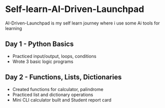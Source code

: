 # Self-learn-AI-Driven-Launchpad
AI-Driven-Launchpad is my self learn journey where i use some Ai tools for learning

## Day 1 - Python Basics
- Practiced input/output, loops, conditions
- Wrote 3 basic logic programs
## Day 2 - Functions, Lists, Dictionaries
- Created functions for calculator, palindrome
- Practiced list and dictionary operations
- Mini CLI calculator built and Student report card
